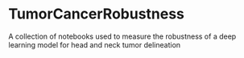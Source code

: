 # TumorCancerRobustness
A collection of notebooks used to measure the robustness of a deep learning model for head and neck tumor delineation
